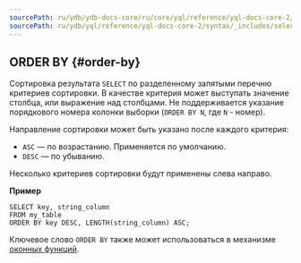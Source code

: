 ```yaml
---
sourcePath: ru/ydb/ydb-docs-core/ru/core/yql/reference/yql-docs-core-2/syntax/_includes/select/order_by.md
sourcePath: ru/ydb/yql/reference/yql-docs-core-2/syntax/_includes/select/order_by.md
---
```

## ORDER BY {#order-by}

Сортировка результата `SELECT` по разделенному запятыми перечню критериев сортировки. В качестве критерия может выступать значение столбца, или выражение над столбцами. Не поддерживается указание порядкового номера колонки выборки (`ORDER BY N`, где `N` - номер).

Направление сортировки может быть указано после каждого критерия:
- `ASC` — по возрастанию. Применяется по умолчанию.
- `DESC` — по убыванию.

Несколько критериев сортировки будут применены слева направо.

**Пример**

``` yql
SELECT key, string_column
FROM my_table
ORDER BY key DESC, LENGTH(string_column) ASC;
```
Ключевое слово `ORDER BY` также может использоваться в механизме [оконных функций](../../window.md).
